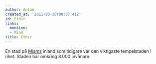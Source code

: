 ```yaml
---
author: Anton
created_at: '2011-03-30T08:37:41Z'
id: Ethir
links:
  mention:
  - Miam
title: Ethir
---
```


En stad på [Miams] inland som tidigare var den viktigaste tempelstaden i riket. Staden har omkring
8.000 invånare.

  [Miams]: Miam
